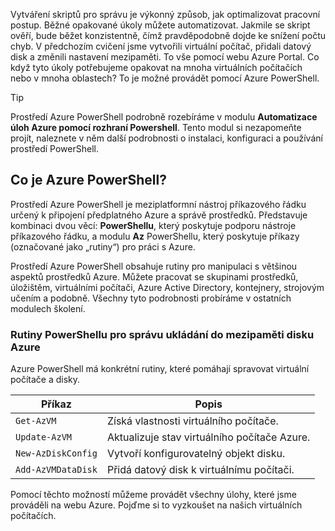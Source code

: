Vytváření skriptů pro správu je výkonný způsob, jak optimalizovat pracovní postup. Běžné opakované úkoly můžete automatizovat. Jakmile se skript ověří, bude běžet konzistentně, čímž pravděpodobně dojde ke snížení počtu chyb. V předchozím cvičení jsme vytvořili virtuální počítač, přidali datový disk a změnili nastavení mezipaměti. To vše pomocí webu Azure Portal. Co když tyto úkoly potřebujeme opakovat na mnoha virtuálních počítačích nebo v mnoha oblastech? To je možné provádět pomocí Azure PowerShell.

> [!TIP]
> Prostředí Azure PowerShell podrobně rozebíráme v modulu **Automatizace úloh Azure pomocí rozhraní Powershell**. Tento modul si nezapomeňte projít, naleznete v něm další podrobnosti o instalaci, konfiguraci a používání prostředí PowerShell.

## <a name="what-is-azure-powershell"></a>Co je Azure PowerShell?

Prostředí Azure PowerShell je meziplatformní nástroj příkazového řádku určený k připojení předplatného Azure a správě prostředků. Představuje kombinaci dvou věcí: **PowerShellu**, který poskytuje podporu nástroje příkazového řádku, a modulu **Az** PowerShellu, který poskytuje příkazy (označované jako „rutiny“) pro práci s Azure. 

Prostředí Azure PowerShell obsahuje rutiny pro manipulaci s většinou aspektů prostředků Azure. Můžete pracovat se skupinami prostředků, úložištěm, virtuálními počítači, Azure Active Directory, kontejnery, strojovým učením a podobně. Všechny tyto podrobnosti probíráme v ostatních modulech školení.

### <a name="powershell-cmdlets-for-managing-azure-disk-caching"></a>Rutiny PowerShellu pro správu ukládání do mezipaměti disku Azure

Azure PowerShell má konkrétní rutiny, které pomáhají spravovat virtuální počítače a disky.

|Příkaz  | Popis |
|---------|-------------|
| `Get-AzVM`         | Získá vlastnosti virtuálního počítače.       |
| `Update-AzVM`      | Aktualizuje stav virtuálního počítače Azure.  |
| `New-AzDiskConfig` | Vytvoří konfigurovatelný objekt disku.             |
| `Add-AzVMDataDisk` | Přidá datový disk k virtuálnímu počítači.          |

Pomocí těchto možností můžeme provádět všechny úlohy, které jsme prováděli na webu Azure. Pojďme si to vyzkoušet na našich virtuálních počítačích.
